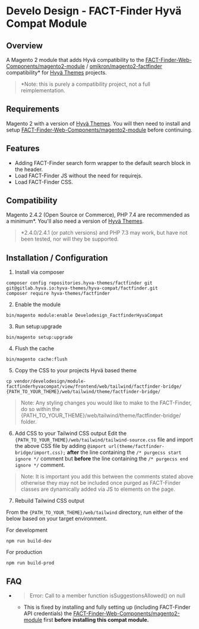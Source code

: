 # Develo Design - FACT-Finder Hyvä Compat Module

## Overview
A Magento 2 module that adds Hyvä compatibility to the [FACT-Finder-Web-Components/magento2-module](https://github.com/FACT-Finder-Web-Components/magento2-module) /  [omikron/magento2-factfinder](https://github.com/FACT-Finder-Web-Components/magento2-module) compatibility* for [Hvyä Themes](https://hyva.io/) projects.

> *Note: this is purely a compatibility project, not a full reimplementation.

## Requirements
Magento 2 with a version of [Hyvä Themes](https://docs.hyva.io/). You will then need to install and setup [FACT-Finder-Web-Components/magento2-module](https://github.com/FACT-Finder-Web-Components/magento2-module) before continuing.

## Features
* Adding FACT-Finder search form wrapper to the default search block in the header.
* Load FACT-Finder JS without the need for requirejs.
* Load FACT-Finder CSS.

## Compatibility
Magento 2.4.2 (Open Source or Commerce), PHP 7.4 are recommended as a minimum*. You'll also need a version of [Hyvä Themes](https://docs.hyva.io/).

> *2.4.0/2.4.1 (or patch versions) and PHP 7.3 may work, but have not been tested, nor will they be supported.

## Installation / Configuration
 
1. Install via composer
 ```
composer config repositories.hyva-themes/factfinder git git@gitlab.hyva.io:hyva-themes/hyva-compat/factfinder.git
composer require hyva-themes/factfinder
```

2. Enable the module
```
bin/magento module:enable Develodesign_FactfinderHyvaCompat
```

3. Run setup:upgrade
```
bin/magento setup:upgrade
```

4. Flush the cache
```
bin/magento cache:flush
```

5. Copy the CSS to your projects Hyvä based theme
```
cp vendor/develodesign/module-factfinderhyvacompat/view/frontend/web/tailwind/factfinder-bridge/ {PATH_TO_YOUR_THEME}/web/tailwind/theme/factfinder-bridge/
```
> Note: Any styling changes you would like to make to the FACT-Finder, do so within the {PATH_TO_YOUR_THEME}/web/tailwind/theme/factfinder-bridge/ folder.

6. Add CSS to your Tailwind CSS output
   Edit the `{PATH_TO_YOUR_THEME}/web/tailwind/tailwind-source.css` file and import the above CSS file by adding `@import url(theme/factfinder-bridge/import.css);` **after** the line containing the `/* purgecss start ignore */` comment but **before** the line containing the `/* purgecss end ignore */` comment.

> Note: It is important you add this between the comments stated above otherwise they may not be included once purged as FACT-Finder classes are dynamically added via JS to elements on the page.

7. Rebuild Tailwind CSS output

From the `{PATH_TO_YOUR_THEME}/web/tailwind` directory, run either of the below based on your target environment.

For development
```
npm run build-dev
```

For production
```
npm run build-prod
```

## FAQ
* > Error: Call to a member function isSuggestionsAllowed() on null
    * This is fixed by installing and fully setting up (including FACT-Finder API credentials) the [FACT-Finder-Web-Components/magento2-module](https://github.com/FACT-Finder-Web-Components/magento2-module) first **before installing this compat module.**
